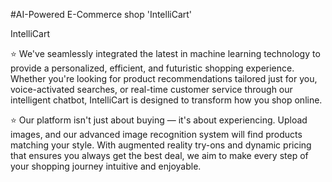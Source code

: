 #AI-Powered E-Commerce shop 'IntelliCart'

IntelliCart

⭐ We've seamlessly integrated the latest in machine learning technology to provide a personalized, efficient, and futuristic shopping experience. Whether you're looking for product recommendations tailored just for you, voice-activated searches, or real-time customer service through our intelligent chatbot, IntelliCart is designed to transform how you shop online.

⭐ Our platform isn't just about buying — it's about experiencing. Upload images, and our advanced image recognition system will find products matching your style. With augmented reality try-ons and dynamic pricing that ensures you always get the best deal, we aim to make every step of your shopping journey intuitive and enjoyable.

